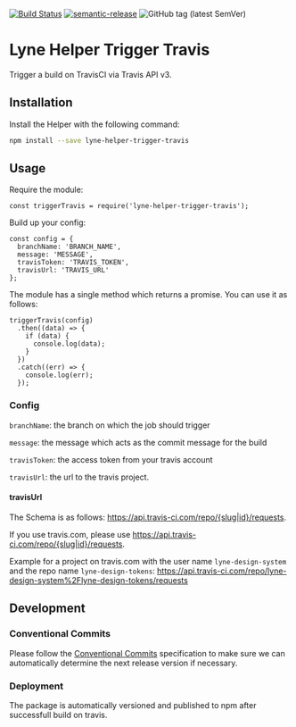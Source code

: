 [![Build Status](https://travis-ci.com/lyne-design-system/lyne-helper-trigger-travis.svg?branch=master)](https://travis-ci.com/lyne-design-system/lyne-helper-trigger-travis) [![semantic-release](https://img.shields.io/badge/%20%20%F0%9F%93%A6%F0%9F%9A%80-semantic--release-e10079.svg)](https://github.com/semantic-release/semantic-release) ![GitHub tag (latest SemVer)](https://img.shields.io/github/v/tag/lyne-design-system/lyne-helper-trigger-travis?label=release)

# Lyne Helper Trigger Travis

Trigger a build on TravisCI via Travis API v3.

## Installation

Install the Helper with the following command:
```bash
npm install --save lyne-helper-trigger-travis
```

## Usage

Require the module:

```
const triggerTravis = require('lyne-helper-trigger-travis');
```

Build up your config:

```
const config = {
  branchName: 'BRANCH_NAME',
  message: 'MESSAGE',
  travisToken: 'TRAVIS_TOKEN',
  travisUrl: 'TRAVIS_URL'
};
```

The module has a single method which returns a promise. You can use it as follows:

```
triggerTravis(config)
  .then((data) => {
    if (data) {
      console.log(data);
    }
  })
  .catch((err) => {
    console.log(err);
  });
```

### Config

`branchName`: the branch on which the job should trigger

`message`: the message which acts as the commit message for the build

`travisToken`: the access token from your travis account

`travisUrl`: the url to the travis project.

#### travisUrl
The Schema is as follows: https://api.travis-ci.com/repo/{slug|id}/requests.

If you use travis.com, please use https://api.travis-ci.com/repo/{slug|id}/requests.

Example for a project on travis.com with the user name `lyne-design-system` and the repo name `lyne-design-tokens`: https://api.travis-ci.com/repo/lyne-design-system%2Flyne-design-tokens/requests

## Development

### Conventional Commits

Please follow the [Conventional Commits](https://www.conventionalcommits.com/en/v1.0.0/) specification to make sure we can automatically determine the next release version if necessary.

### Deployment

The package is automatically versioned and published to npm after successfull build on travis.
